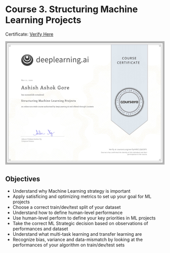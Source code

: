 # Course 3. Structuring Machine Learning Projects
Certificate: [Verify Here](https://coursera.org/share/1db23e4471afe0c974b7b89686e429b4)

![picture alt](https://github.com/Ashish-Gore/Deeplearning.ai-Specialization/blob/main/3.%20Structuring%20Machine%20Learning%20Projects/Course-3%20Structuring%20Machine%20Learning%20Projects.jpg)

## Objectives
  - Understand why Machine Learning strategy is important
  - Apply satisficing and optimizing metrics to set up your goal for ML projects
  - Choose a correct train/dev/test split of your dataset
  - Understand how to define human-level performance
  - Use human-level perform to define your key priorities in ML projects
  - Take the correct ML Strategic decision based on observations of performances and dataset
  - Understand what multi-task learning and transfer learning are
  - Recognize bias, variance and data-mismatch by looking at the performances of your algorithm on train/dev/test sets
